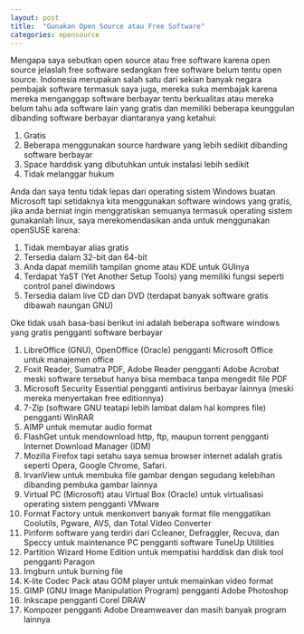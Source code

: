 ```yaml
---
layout: post
title:  "Gunakan Open Source atau Free Software"
categories: opensource
---
```


Mengapa saya sebutkan open source atau free software karena open source jelaslah free software sedangkan free software belum tentu open source. Indonesia merupakan salah satu dari sekian banyak negara pembajak software termasuk saya juga, mereka suka membajak <!--more--> karena mereka menganggap software berbayar tentu berkualitas atau mereka belum tahu ada software lain yang gratis dan memiliki beberapa keunggulan dibanding software berbayar diantaranya yang ketahui:

1. Gratis
2. Beberapa menggunakan source hardware yang lebih sedikit dibanding software berbayar
3. Space harddisk yang dibutuhkan untuk instalasi lebih sedikit
4. Tidak melanggar hukum

Anda dan saya tentu tidak lepas dari operating sistem Windows buatan Microsoft tapi setidaknya kita menggunakan software windows yang gratis, jika anda berniat ingin menggratiskan semuanya termasuk operating sistem gunakanlah linux, saya merekomendasikan anda untuk menggunakan openSUSE karena:

1. Tidak membayar alias gratis
2. Tersedia dalam 32-bit dan 64-bit
3. Anda dapat memilih tampilan gnome atau KDE untuk GUInya
4. Terdapat YaST (Yet Another Setup Tools) yang memiliki fungsi seperti control panel diwindows
5. Tersedia dalam live CD dan DVD (terdapat banyak software gratis dibawah naungan GNU)

Oke tidak usah basa-basi berikut ini adalah beberapa software windows yang gratis pengganti software berbayar

1. LibreOffice (GNU), OpenOffice (Oracle) pengganti Microsoft Office untuk manajemen office
2. Foxit Reader, Sumatra PDF, Adobe Reader pengganti Adobe Acrobat  meski software tersebut hanya bisa membaca tanpa mengedit file PDF
3. Microsoft Security Essential pengganti antivirus berbayar lainnya (meski mereka menyertakan free editionnya)
4. 7-Zip (software GNU teatapi lebih lambat dalam hal kompres file) pengganti WinRAR
5. AIMP untuk memutar audio format
6. FlashGet untuk mendownload http, ftp, maupun torrent pengganti Internet Download Manager (IDM)
7. Mozilla Firefox tapi setahu saya semua browser internet adalah gratis seperti Opera, Google Chrome, Safari.
8. IrvanView untuk membuka file gambar dengan segudang kelebihan dibanding pembuka gambar lainnya
9. Virtual PC (Microsoft) atau Virtual Box (Oracle) untuk virtualisasi  operating sistem pengganti VMware
10. Format Factory untuk menkonvert banyak format file menggatikan Coolutils, Pgware, AVS, dan Total Video Converter
11. Piriform software yang terdiri dari Ccleaner, Defraggler, Recuva, dan Speccy untuk maintenance PC pengganti software TuneUp Utilities
12. Partition Wizard Home Edition untuk mempatisi harddisk dan disk tool pengganti Paragon
13. Imgburn untuk burning file
14. K-lite Codec Pack atau GOM player untuk memainkan video format
15. GIMP (GNU Image Manipulation Program) pengganti Adobe Photoshop
16. Inkscape pengganti Corel DRAW
17. Kompozer pengganti Adobe Dreamweaver dan masih banyak program lainnya

